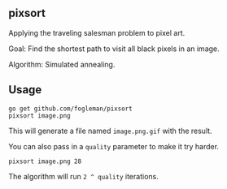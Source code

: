 ## pixsort

Applying the traveling salesman problem to pixel art.

Goal: Find the shortest path to visit all black pixels in an image.

Algorithm: Simulated annealing.



## Usage

    go get github.com/fogleman/pixsort
    pixsort image.png

This will generate a file named `image.png.gif` with the result.

You can also pass in a `quality` parameter to make it try harder.

    pixsort image.png 28

The algorithm will run `2 ^ quality` iterations.
